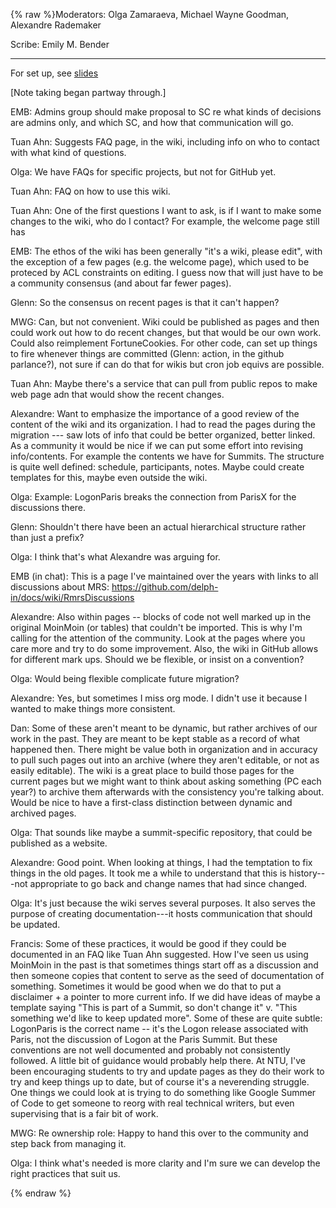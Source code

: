 {% raw %}Moderators: Olga Zamaraeva, Michael Wayne Goodman, Alexandre Rademaker

Scribe: Emily M. Bender
* * *

For set up, see [slides](https://github.com/delph-in/docs/raw/main/summits/2021/delph-in_infrastructure.pdf)

[Note taking began partway through.]

EMB: Admins group should make proposal to SC re what kinds of decisions are admins only, and which SC, and how that communication will go.

Tuan Ahn: Suggests FAQ page, in the wiki, including info on who to contact with what kind of questions.

Olga: We have FAQs for specific projects, but not for GitHub yet.

Tuan Ahn: FAQ on how to use this wiki.

Tuan Ahn: One of the first questions I want to ask, is if I want to make some changes to the wiki, who do I contact? For example, the welcome page still has 

EMB: The ethos of the wiki has been generally "it's a wiki, please edit", with the exception of a few pages (e.g. the welcome page), which used to be proteced by ACL constraints on editing. I guess now that will just have to be a community consensus (and about far fewer pages).

Glenn: So the consensus on recent pages is that it can't happen?

MWG: Can, but not convenient. Wiki could be published as pages and then could work out how to do recent changes, but that would be our own work. Could also reimplement FortuneCookies. For other code, can set up things to fire whenever things are committed (Glenn: action, in the github parlance?), not sure if can do that for wikis but cron job equivs are possible.

Tuan Ahn: Maybe there's a service that can pull from public repos to make web page adn that would show the recent changes.

Alexandre: Want to emphasize the importance of a good review of the content of the wiki and its organization. I had to read the pages during the migration --- saw lots of info that could be better organized, better linked. As a community it would be nice if we can put some effort into revising info/contents. For example the contents we have for Summits. The structure is quite well defined: schedule, participants, notes. Maybe could create templates for this, maybe even outside the wiki.

Olga: Example: LogonParis breaks the connection from ParisX for the discussions there.

Glenn: Shouldn't there have been an actual hierarchical structure rather than just a prefix?

Olga: I think that's what Alexandre was arguing for.

EMB (in chat): This is a page I've maintained over the years with links to all discussions about MRS: https://github.com/delph-in/docs/wiki/RmrsDiscussions

Alexandre: Also within pages -- blocks of code not well marked up in the original MoinMoin (or tables) that couldn't be imported. This is why I'm calling for the attention of the community. Look at the pages where you care more and try to do some improvement. Also, the wiki in GitHub allows for different mark ups. Should we be flexible, or insist on a convention?

Olga: Would being flexible complicate future migration?

Alexandre: Yes, but sometimes I miss org mode. I didn't use it because I wanted to make things more consistent.

Dan: Some of these aren't meant to be dynamic, but rather archives of our work in the past. They are meant to be kept stable as a record of what happened then. There might be value both in organization and in accuracy to pull such pages out into an archive (where they aren't editable, or not as easily editable). The wiki is a great place to build those pages for the current pages but we might want to think about asking something (PC each year?) to archive them afterwards with the consistency you're talking about. Would be nice to have a first-class distinction between dynamic and archived pages.

Olga: That sounds like maybe a summit-specific repository, that could be published as a website.

Alexandre: Good point. When looking at things, I had the temptation to fix things in the old pages. It took me a while to understand that this is history---not appropriate to go back and change names that had since changed.

Olga: It's just because the wiki serves several purposes. It also serves the purpose of creating documentation---it hosts communication that should be updated.

Francis: Some of these practices, it would be good if they could be documented in an FAQ like Tuan Ahn suggested. How I've seen us using MoinMoin in the past is that sometimes things start off as a discussion and then someone copies that content to serve as the seed of documentation of something. Sometimes it would be good when we do that to put a disclaimer + a pointer to more current info. If we did have ideas of maybe a template saying "This is part of a Summit, so don't change it" v. "This something we'd like to keep updated more". Some of these are quite subtle: LogonParis is the correct name -- it's the Logon release associated with Paris, not the discussion of Logon at the Paris Summit. But these conventions are not well documented and probably not consistently followed. A little bit of guidance would probably help there. At NTU, I've been encouraging students to try and update pages as they do their work to try and keep things up to date, but of course it's a neverending struggle. One things we could look at is trying to do something like Google Summer of Code to get someone to reorg with real technical writers, but even supervising that is a fair bit of work.

MWG: Re ownership role: Happy to hand this over to the community and step back from managing it.

Olga: I think what's needed is more clarity and I'm sure we can develop the right practices that suit us.

<update date omitted for speed>{% endraw %}